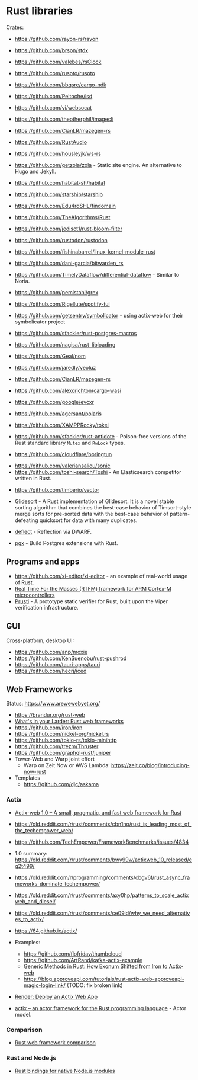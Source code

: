 # Rust libraries

Crates:

- https://github.com/rayon-rs/rayon
- https://github.com/brson/stdx
- https://github.com/valebes/rsClock
- https://github.com/rusoto/rusoto
- https://github.com/bbqsrc/cargo-ndk
- https://github.com/Peltoche/lsd
- https://github.com/vi/websocat
- https://github.com/theotherphil/imagecli
- https://github.com/CianLR/mazegen-rs
- https://github.com/RustAudio
- https://github.com/housleyjk/ws-rs
- https://github.com/getzola/zola - Static site engine. An alternative to Hugo and Jekyll.
- https://github.com/habitat-sh/habitat
- https://github.com/starship/starship
- https://github.com/Edu4rdSHL/findomain
- https://github.com/TheAlgorithms/Rust
- https://github.com/jedisct1/rust-bloom-filter
- https://github.com/rustodon/rustodon
- https://github.com/fishinabarrel/linux-kernel-module-rust
- https://github.com/dani-garcia/bitwarden_rs
- https://github.com/TimelyDataflow/differential-dataflow - Similar to Noria.
- https://github.com/pemistahl/grex
- https://github.com/Rigellute/spotify-tui

- https://github.com/getsentry/symbolicator - using actix-web for their symbolicator project

- https://github.com/sfackler/rust-postgres-macros
- https://github.com/nagisa/rust_libloading

- https://github.com/Geal/nom

- https://github.com/jaredly/veoluz
- https://github.com/CianLR/mazegen-rs
- https://github.com/alexcrichton/cargo-wasi
- https://github.com/google/evcxr

- https://github.com/agersant/polaris
- https://github.com/XAMPPRocky/tokei

<!-- DONE -->
- https://github.com/sfackler/rust-antidote - Poison-free versions of the Rust standard library `Mutex` and `RwLock` types.

<!-- DONE READING -->
- https://github.com/cloudflare/boringtun

<!-- NICE -->
- https://github.com/valeriansaliou/sonic
- https://github.com/toshi-search/Toshi - An Elasticsearch competitor written in Rust. <!-- Related: https://news.ycombinator.com/item?id=18895655 -->

<!-- COOL -->
- https://github.com/timberio/vector

- [Glidesort](https://github.com/orlp/glidesort) - A Rust implementation of Glidesort. It is a novel stable sorting algorithm that combines the best-case behavior of Timsort-style merge sorts for pre-sorted data with the best-case behavior of pattern-defeating quicksort for data with many duplicates.
- [deflect](https://github.com/jswrenn/deflect) - Reflection via DWARF.
- [pgx](https://github.com/tcdi/pgx) - Build Postgres extensions with Rust.
  
## Programs and apps

- https://github.com/xi-editor/xi-editor - an example of real-world usage of Rust.
- [Real Time For the Masses (RTFM) framework for ARM Cortex-M microcontrollers](https://github.com/rtfm-rs/cortex-m-rtfm)
- [Prusti](https://github.com/viperproject/prusti-dev) - A prototype static verifier for Rust, built upon the Viper verification infrastructure.

## GUI

Cross-platform, desktop UI:

- https://github.com/anp/moxie
- https://github.com/KenSuenobu/rust-pushrod
- https://github.com/tauri-apps/tauri
- https://github.com/hecrj/iced

## Web Frameworks

Status: https://www.arewewebyet.org/

- https://brandur.org/rust-web
- [What's in your Larder: Rust web frameworks](https://larder.io/blog/larder-links-09-rust-web-frameworks/)
- https://github.com/iron/iron
- https://github.com/nickel-org/nickel.rs
- https://github.com/tokio-rs/tokio-minihttp
- https://github.com/trezm/Thruster
- https://github.com/graphql-rust/juniper
- Tower-Web and Warp joint effort
  - Warp on Zeit Now or AWS Lambda: https://zeit.co/blog/introducing-now-rust
- Templates
  - https://github.com/djc/askama

### Actix

- [Actix-web 1.0 – A small, pragmatic, and fast web framework for Rust](https://news.ycombinator.com/item?id=20104619)
- https://old.reddit.com/r/rust/comments/cbn1no/rust_is_leading_most_of_the_techempower_web/
- https://github.com/TechEmpower/FrameworkBenchmarks/issues/4834
- 1.0 summary: https://old.reddit.com/r/rust/comments/bwy99w/actixweb_10_released/eq2t499/
- https://old.reddit.com/r/programming/comments/cbgv6f/rust_async_frameworks_dominate_techempower/
- https://old.reddit.com/r/rust/comments/axy0hp/patterns_to_scale_actixweb_and_diesel/
- https://old.reddit.com/r/rust/comments/ce09id/why_we_need_alternatives_to_actix/
- https://64.github.io/actix/
- Examples:
  - https://github.com/flofriday/thumbcloud
  - https://github.com/ArtRand/kafka-actix-example
  - [Generic Methods in Rust: How Exonum Shifted from Iron to Actix-web](https://medium.com/meetbitfury/generic-methods-in-rust-how-exonum-shifted-from-iron-to-actix-web-7a2752171388)
  - https://blog.approveapi.com/tutorials/rust-actix-web-approveapi-magic-login-link/ (TODO: fix broken link)
- [Render: Deploy an Actix Web App](https://render.com/docs/deploy-actix-todo)

- [actix – an actor framework for the Rust programming language](https://simplabs.com/blog/2018/06/11/actix/) - Actor model.

### Comparison

- [Rust web framework comparison](https://github.com/flosse/rust-web-framework-comparison#server-frameworks)

### Rust and Node.js

- [Rust bindings for native Node.js modules](https://github.com/neon-bindings/neon) <!-- DONE -->

